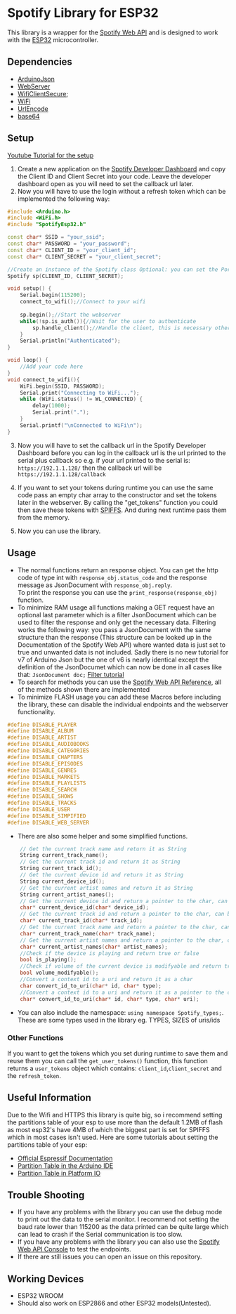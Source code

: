 # Spotify Library for ESP32 
This library is a wrapper for the [Spotify Web API](https://developer.spotify.com/documentation/web-api/) and is designed to work with the [ESP32](https://www.espressif.com/en/products/socs/esp32/overview) microcontroller. 

## Dependencies
- [ArduinoJson](https://arduinojson.org/) </br>
- [WebServer](https://github.com/espressif/arduino-esp32/blob/master/libraries/WebServer/src/WebServer.h) </br>
- [WifiClientSecure](https://github.com/espressif/arduino-esp32/tree/master/libraries/WiFiClientSecure);
- [WiFi](https://www.arduino.cc/en/Reference/WiFi) </br>
- [UrlEncode](https://github.com/plageoj/urlencode) </br>
- [base64](https://github.com/Densaugeo/base64_arduino) </br>

## Setup
[Youtube Tutorial for the setup](https://www.youtube.com/watch?v=xNjbRq59dlc)</br>
1. Create a new application on the [Spotify Developer Dashboard](https://developer.spotify.com/dashboard/applications) and copy the Client ID and Client Secret into your code. Leave the developer dashboard open as you will need to set the callback url later. </br>
2. Now you will have to use the login without a refresh token which can be implemented the following way:
```c++
#include <Arduino.h>
#include <WiFi.h>
#include "SpotifyEsp32.h"

const char* SSID = "your_ssid";
const char* PASSWORD = "your_password";
const char* CLIENT_ID = "your_client_id";
const char* CLIENT_SECRET = "your_client_secret";

//Create an instance of the Spotify class Optional: you can set the Port for the webserver the debug mode(This prints out data to the serial monitor) and number of retries
Spotify sp(CLIENT_ID, CLIENT_SECRET);

void setup() {
    Serial.begin(115200);
    connect_to_wifi();//Connect to your wifi
    
    sp.begin();//Start the webserver
    while(!sp.is_auth()){//Wait for the user to authenticate
        sp.handle_client();//Handle the client, this is necessary otherwise the webserver won't work
    }
    Serial.println("Authenticated");
}

void loop() {
    //Add your code here
}
void connect_to_wifi(){
    WiFi.begin(SSID, PASSWORD);
    Serial.print("Connecting to WiFi...");
    while (WiFi.status() != WL_CONNECTED) {
        delay(1000);
        Serial.print(".");
    }
    Serial.printf("\nConnected to WiFi\n");
}
```
3. Now you will have to set the callback url in the Spotify Developer Dashboard before you can log in the callback url is the url printed to the serial plus callback so e.g. if your url printed to the serial is: ```https://192.1.1.128/``` then the callback url will be ```https://192.1.1.128/callback```  </br>

4. If you want to set your tokens during runtime you can use the same code pass an empty char array to the constructor and set the tokens later in the webserver. By calling the "get_tokens" function you could then save these tokens with [SPIFFS](https://docs.espressif.com/projects/esp-idf/en/stable/esp32/api-reference/storage/spiffs.html). And during next runtime pass them from the memory. </br>
5. Now you can use the library. </br>
## Usage
- The normal functions return an response object. You can get the http code of type int with ```response_obj.status_code``` and the response message as JsonDocument with ```response_obj.reply```. </br>
To print the response you can use the ```print_response(response_obj)``` function. </br>
- To minimize RAM usage all functions making a GET request have an optional last parameter which is a filter JsonDocument which can be used to filter the response and only get the necessary data. Filtering works the following way: you pass a JsonDocument with the same structure than the response (This structure can be looked up in the Documentation of the Spotify Web API) where wanted data is just set to true and unwanted data is not included. Sadly there is no new tutorial for v7 of Arduino Json but the one of v6 is nearly identical except the definition of the JsonDocumet which can now be done in all cases like that: ```JsonDocument doc;``` [Filter tutorial](https://arduinojson.org/news/2020/03/22/version-6-15-0/)  </br>
- To search for methods you can use the [Spotify Web API Reference](https://developer.spotify.com/documentation/web-api/reference/), all of the methods shown there are implemented </br>
- To minimize FLASH usage you can add these Macros before including the library, these can disable the individual endpoints and the webserver functionality. </br>
```c++
#define DISABLE_PLAYER
#define DISABLE_ALBUM
#define DISABLE_ARTIST
#define DISABLE_AUDIOBOOKS
#define DISABLE_CATEGORIES
#define DISABLE_CHAPTERS
#define DISABLE_EPISODES
#define DISABLE_GENRES
#define DISABLE_MARKETS
#define DISABLE_PLAYLISTS
#define DISABLE_SEARCH
#define DISABLE_SHOWS
#define DISABLE_TRACKS
#define DISABLE_USER
#define DISABLE_SIMPIFIED
#define DISABLE_WEB_SERVER
```
- There are also some helper and some simplified functions. </br>
```c++
    // Get the current track name and return it as String
    String current_track_name();
    // Get the current track id and return it as String
    String current_track_id();
    // Get the current device id and return it as String
    String current_device_id();
    // Get the current artist names and return it as String
    String current_artist_names();
    // Get the current device id and return a pointer to the char, can be used as parameter for other functions
    char* current_device_id(char* device_id);
    // Get the current track id and return a pointer to the char, can be used as parameter for other functions
    char* current_track_id(char* track_id);
    // Get the current track name and return a pointer to the char, can be used as parameter for other functions
    char* current_track_name(char* track_name);
    // Get the current artist names and return a pointer to the char, can be used as parameter for other functions
    char* current_artist_names(char* artist_names);
    //Check if the device is playing and return true or false
    bool is_playing();
    //Check if volume of the current device is modifyable and return true or false
    bool volume_modifyable();
    //Convert a context id to a uri and return it as a char
    char convert_id_to_uri(char* id, char* type);
    //Convert a context id to a uri and return it as a pointer to the char
    char* convert_id_to_uri(char* id, char* type, char* uri); 
```
- You can also include the namespace: ```using namespace Spotify_types;```. These are some types used in the library eg. TYPES, SIZES of uris/ids </br>
### Other Functions
If you want to get the tokens which you set during runtime to save them and reuse them you can call the ```get_user_tokens()``` function, this function returns a ```user_tokens``` object which contains: ```client_id```,```client_secret``` and the ```refresh_token```. </br>
## Useful Information
Due to the Wifi and HTTPS this library is quite big, so i recommend setting the partitions table of your esp to use more than the default 1.2MB of flash as most esp32's have 4MB of which the biggest part is set for SPIFFS which in most cases isn't used. Here are some tutorials about setting the partitions table of your esp: </br>
- [Official Espressif Documentation](https://espressif-docs.readthedocs-hosted.com/projects/arduino-esp32/en/latest/tutorials/partition_table.html?highlight=partitions)</br>
- [Partition Table in the Arduino IDE](https://robotzero.one/arduino-ide-partitions/)</br>
- [Partition Table in Platform IO](https://docs.platformio.org/en/latest/platforms/espressif32.html)</br>
## Trouble Shooting
- If you have any problems with the library you can use the debug mode to print out the data to the serial monitor. I recommend not setting the baud rate lower than 115200 as the data printed can be quite large which can lead to crash if the Serial communication is too slow. </br>
- If you have any problems with the library you can also use the [Spotify Web API Console](https://developer.spotify.com/console/) to test the endpoints. </br>
- If there are still issues you can open an issue on this repository. </br>
## Working Devices
- ESP32 WROOM</br>
- Should also work on ESP2866 and other ESP32 models(Untested).</br>
